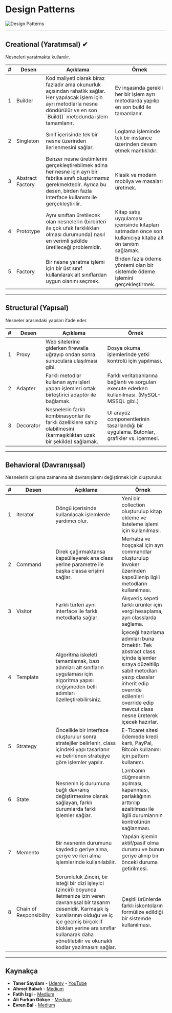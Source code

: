 # Design Patterns

![Design Patterns](https://sis.binus.ac.id/wp-content/uploads/2021/11/1-10.png)

---

## Creational (Yaratımsal) ✔
Nesneleri yaratmakta kullanılır.

<table>
  <thead>
    <tr>
      <th>#</th>
      <th>Desen</th>
      <th>Açıklama</th>
      <th>Örnek</th>
    </tr>
  </thead>
  <tbody>
    <tr>
      <td>1</td>
      <td>Builder</td>
      <td>Kod maliyeti olarak biraz fazladır ama okunurluk açısından rahatlık sağlar. Her yapılacak işlem için ayrı metodlarla nesne döndürülür ve en son `Build()` metodunda işlem tamamlanır.</td>
      <td>Ev inşasında gerekli her bir işlem ayrı metodlarda yapılıp en son build ile tamamlanır.</td>
    </tr>
    <tr>
      <td>2</td>
      <td>Singleton</td>
      <td>Sınıf içerisinde tek bir nesne üzerinden ilerlenmesini sağlar.</td>
      <td>Loglama işleminde tek bir instance üzerinden devam etmek mantıklıdır.</td>
    </tr>
    <tr>
      <td>3</td>
      <td>Abstract Factory</td>
      <td>Benzer nesne üretimlerini gerçekleştirebilmek adına her nesne için ayrı bir fabrika sınıfı oluşturmamız gerekmektedir. Ayrıca bu desen, birden fazla Interface kullanımı ile gerçekleştirilir.</td>
      <td>Klasik ve modern mobilya ve masaları üretmek.</td>
    </tr>
    <tr>
      <td>4</td>
      <td>Prototype</td>
      <td>Aynı sınıftan üretilecek olan nesnelerin (birbirleri ile çok ufak farklılıkları olması durumunda) nasıl en verimli şekilde üretileceği problemidir.</td>
      <td>Kitap satış uygulaması içerisinde kitapları satmadan önce son kullanıcıya kitaba ait ön tanıtım sağlamak.</td>
    </tr>
    <tr>
      <td>5</td>
      <td>Factory</td>
      <td>Bir nesne yaratma işlemi için bir üst sınıf kullanılarak alt sınıflardan uygun olanını seçmek.</td>
      <td>Birden fazla ödeme yöntemi olan bir sistemde ödeme işlemini gerçekleştirmek.</td>
    </tr>
  </tbody>
</table>

---

## Structural (Yapısal)
Nesneler arasındaki yapıları ifade eder.

<table>
  <thead>
    <tr>
      <th>#</th>
      <th>Desen</th>
      <th>Açıklama</th>
      <th>Örnek</th>
    </tr>
  </thead>
  <tbody>
    <tr>
      <td>1</td>
      <td>Proxy</td>
      <td>Web sitelerine giderken firewalla uğrayıp ondan sonra sunuculara ulaşılması gibi.</td>
      <td>Dosya okuma işlemlerinde yetki kontrolü için yapılması.</td>
    </tr>
    <tr>
      <td>2</td>
      <td>Adapter</td>
      <td>Farklı metodlar kullanan aynı işleri yapan işlemleri ortak birleştirici adaptör ile bağlamak.</td>
      <td>Farklı veritabanlarına bağlantı ve sorguları execute ederken kullanılması. (MySQL-MSSQL gibi.)</td>
    </tr>
    <tr>
      <td>3</td>
      <td>Decorator</td>
      <td>Nesnelerin farklı kombinasyonlar ile farklı özelliklere sahip olabilmesini (karmaşıklıktan uzak bir şekilde) sağlamak.</td>
      <td>UI arayüz componentlerinin tasarlandığı bir uygulama. Butonlar, grafikler vs. içermesi.</td>
    </tr>
  </tbody>
</table>

---

## Behavioral (Davranışsal)
Nesnelerin çalışma zamanına ait davranışlarını değiştirmek için oluşturulur.

<table>
  <thead>
    <tr>
      <th>#</th>
      <th>Desen</th>
      <th>Açıklama</th>
      <th>Örnek</th>
    </tr>
  </thead>
  <tbody>
    <tr>
      <td>1</td>
      <td>Iterator</td>
      <td>Döngü içerisinde kullanılacak işlemlerde yardımcı olur.</td>
      <td>Yeni bir collection oluşturulup kitap ekleme ve listeleme işlemi için kullanılması.</td>
    </tr>
    <tr>
      <td>2</td>
      <td>Command</td>
      <td>Direk çağırmaktansa kapsülleyerek ana class yerine parametre ile başka classa erişimi sağlar.</td>
      <td>Merhaba ve hoşçakal için ayrı commandlar oluşturulup Invoker üzerinden kapsüllenip ilgili metodların kullanılması.</td>
    </tr>
    <tr>
      <td>3</td>
      <td>Visitor</td>
      <td>Farklı türleri aynı interface ile farklı metodlarla sağlar.</td>
      <td>Alışveriş sepeti farklı ürünler için vergi hesaplama, ayrı classlarda sağlama.</td>
    </tr>
    <tr>
      <td>4</td>
      <td>Template</td>
      <td>Algoritma iskeleti tamamlamak, bazı adımları alt sınıfların uygulaması için algoritma yapısı değişmeden belli adımları özelleştirebilirsiniz.</td>
      <td>İçeceği hazırlama adımları buna örnektir. Tek abstract class içinde işlemler sıraya düzeltilip sabit metodları yazıp classlar inherit edip override edilenleri override edip mevcut class nesne üreterek içecek hazırlar.</td>
    </tr>
    <tr>
      <td>5</td>
      <td>Strategy</td>
      <td>Öncelikle bir interface oluşturulur sonra stratejiler belirlenir, class içindeki yapı tasarlanır ve belirlenen stratejiye göre işlemler yapılır.</td>
      <td>E-Ticaret sitesi ödemede kredi kartı, PayPal, Bitcoin kullanımı için pattern kullanımı.</td>
    </tr>
    <tr>
      <td>6</td>
      <td>State</td>
      <td>Nesnenin iş durumuna bağlı davranış değiştirmesine olanak sağlayan, farklı durumlarda farklı işlemler sağlar.</td>
      <td>Lambanın düğmesinin açılması, kapanması, parlaklığının arttırılıp azaltılması ile ilgili durumlarının kontrolünün sağlanması.</td>
    </tr>
    <tr>
      <td>7</td>
      <td>Memento</td>
      <td>Bir nesnenin durumunu kaydedip geriye alma, geriye ve ileri alma işlemlerinde kullanılabilir.</td>
      <td>Yapılan işlemin aktif/pasif olma durumu ve bunun geriye alınıp bir önceki duruma getirilmesi.</td>
    </tr>
    <tr>
      <td>8</td>
      <td>Chain of Responsibility</td>
      <td>Sorumluluk Zinciri, bir isteği bir dizi işleyici (zinciri) boyunca iletmenize izin veren davranışsal bir tasarım desenidir. Karmaşık iş kurallarının olduğu ve iç içe geçmiş birçok if blokları yerine ara sınıflar kullanarak daha yönetilebilir ve okunaklı kodlar yazılmasını sağlar.</td>
      <td>Çeşitli ürünlerde farklı iskontoların formülize edildiği bir sistemde kullanılması.</td>
    </tr>
  </tbody>
</table>

---

## Kaynakça

- **Taner Saydam** - [Udemy](https://www.udemy.com/) - [YouTube](https://www.youtube.com/)
- **Ahmet Babalı** - [Medium](https://medium.com/@ahmetbabali)
- **Fatih İzgi** - [Medium](https://medium.com/@fatihizgi)
- **Ali Furkan Gökçe** - [Medium](https://medium.com/@alifurkangokce)
- **Evren Bal** - [Medium](https://medium.com/@evrenbal)
